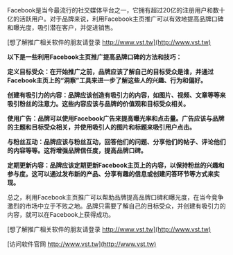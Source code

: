 Facebook是当今最流行的社交媒体平台之一，它拥有超过20亿的注册用户和数十亿的活跃用户。对于品牌来说，利用Facebook主页推广可以有效地提高品牌口碑和曝光度，吸引潜在客户，并促进销售。

[想了解推广相关软件的朋友请登录 http://www.vst.tw](http://www.vst.tw)

**以下是一些利用Facebook主页推广提高品牌口碑的方法和技巧：**

**定义目标受众：在开始推广之前，品牌应该了解自己的目标受众是谁，并通过Facebook主页上的“洞察”工具来进一步了解这些人的兴趣、行为和偏好。**

**创建有吸引力的内容：品牌应该创造有吸引力的内容，如图片、视频、文章等等来吸引粉丝的注意力。这些内容应该与品牌的价值观和目标受众相关。**

**使用广告：品牌可以使用Facebook广告来提高曝光率和点击量。广告应该与品牌的主题和目标受众相关，并使用吸引人的图片和标题来吸引用户点击。**

**与粉丝互动：品牌应该与粉丝互动，回答他们的问题、分享他们的帖子、评论他们的内容等等。这将增强品牌信任度，提高品牌口碑。**

**定期更新内容：品牌应该定期更新Facebook主页上的内容，以保持粉丝的兴趣和参与度。这可以通过发布新的产品、分享有趣的信息或创建问答环节等方式来实现。**

总之，利用Facebook主页推广可以帮助品牌提高品牌口碑和曝光度，在当今竞争激烈的市场中立于不败之地。品牌只需要了解自己的目标受众，并创建有吸引力的内容，就可以在Facebook上获得成功。

[想了解推广相关软件的朋友请登录 http://www.vst.tw](http://www.vst.tw)


[访问软件官网 http://www.vst.tw](http://www.vst.tw)
